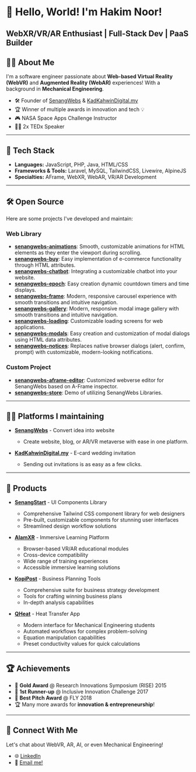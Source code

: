 # 👋 Hello, World! I'm Hakim Noor!
**WebXR/VR/AR Enthusiast** | **Full-Stack Dev** | **PaaS Builder**
---
## 👨‍💻 About Me
I'm a software engineer passionate about **Web-based Virtual Reality (WebVR)** and **Augmented Reality (WebAR)** experiences! With a background in **Mechanical Engineering**.
- 🛠 Founder of [SenangWebs](https://use.senangwebs.com/) & [KadKahwinDigital.my](https://hub.kadkahwindigital.my/)
- 🏆 Winner of multiple awards in innovation and tech 💡
- 🎮 NASA Space Apps Challenge Instructor
- 🧑‍🏫 2x TEDx Speaker
---
## 🔨 Tech Stack
- **Languages:** JavaScript, PHP, Java, HTML/CSS
- **Frameworks & Tools:** Laravel, MySQL, TailwindCSS, Livewire, AlpineJS
- **Specialties:** AFrame, WebXR, WebAR, VR/AR Development
---
## 🛠 Open Source
Here are some projects I've developed and maintain:
### Web Library
- **[senangwebs-animations](https://github.com/a-hakim/senangwebs-animations)**: Smooth, customizable animations for HTML elements as they enter the viewport during scrolling.
- **[senangwebs-buy](https://github.com/a-hakim/senangwebs-buy)**: Easy implementation of e-commerce functionality through HTML attributes.
- **[senangwebs-chatbot](https://github.com/a-hakim/senangwebs-chatbot)**: Integrating a customizable chatbot into your website.
- **[senangwebs-epoch](https://github.com/a-hakim/senangwebs-epoch)**: Easy creation dynamic countdown timers and time displays.
- **[senangwebs-frame](https://github.com/a-hakim/senangwebs-frame)**: Modern, responsive carousel experience with smooth transitions and intuitive navigation.
- **[senangwebs-gallery](https://github.com/a-hakim/senangwebs-gallery)**: Modern, responsive modal image gallery with smooth transitions and intuitive navigation.
- **[senangwebs-loading](https://github.com/a-hakim/senangwebs-loading)**: Customizable loading screens for web applications.
- **[senangwebs-modals](https://github.com/a-hakim/senangwebs-modals)**: Easy creation and customization of modal dialogs using HTML data attributes.
- **[senangwebs-notices](https://github.com/a-hakim/senangwebs-notices)**: Replaces native browser dialogs (alert, confirm, prompt) with customizable, modern-looking notifications.
### Custom Project
- **[senangwebs-aframe-editor](https://github.com/a-hakim/senangwebs-aframe-editor)**: Customized webverse editor for SenangWebs based on A-Frame inspector.
- **[senangwebs-store](https://github.com/a-hakim/senangwebs-store)**: Demo of utilizing SenangWebs Libraries.
---
## 🧑‍💻 Platforms I maintaining
- **[SenangWebs](https://use.senangwebs.com/)** - Convert idea into website
  - Create website, blog, or AR/VR metaverse with ease in one platform.

- **[KadKahwinDigital.my](https://hub.kadkahwindigital.my/)** - E-card wedding invitation
  - Sending out invitations is as easy as a few clicks.
---
## 🚀 Products
- **[SenangStart](https://senangstart.com/)** - UI Components Library
  - Comprehensive Tailwind CSS component library for web designers
  - Pre-built, customizable components for stunning user interfaces
  - Streamlined design workflow solutions

- **[AlamXR](https://www.alamxr.com/)** - Immersive Learning Platform
  - Browser-based VR/AR educational modules
  - Cross-device compatibility
  - Wide range of training experiences
  - Accessible immersive learning solutions

- **[KopiPost](https://www.kopipost.com/)** - Business Planning Tools
  - Comprehensive suite for business strategy development
  - Tools for crafting winning business plans
  - In-depth analysis capabilities

- **[QHeat](https://www.qheatapp.com/)** - Heat Transfer App
  - Modern interface for Mechanical Engineering students
  - Automated workflows for complex problem-solving
  - Equation manipulation capabilities
  - Preset conductivity values for quick calculations
---
## 🏆 Achievements
- 🥇 **Gold Award** @ Research Innovations Symposium (RISE) 2015
- 🥈 **1st Runner-up** @ Inclusive Innovation Challenge 2017
- 🏅 **Best Pitch Award** @ FLY 2018
- 🏆 Many more awards for **innovation & entrepreneurship**!
---
## 💬 Connect With Me
Let's chat about WebVR, AR, AI, or even Mechanical Engineering!
- 🌐 [LinkedIn](https://www.linkedin.com/in/ahakimnoor)
- 📧 [Email me!](mailto:a.hakim.solution@gmail.com)
